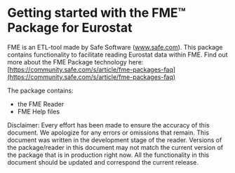 # Getting started with the FME™ Package for Eurostat

FME is an ETL-tool made by Safe Software (www.safe.com). This package contains functionality to facilitate reading Eurostat data within FME. Find out more about the FME Package technology here: [https://community.safe.com/s/article/fme-packages-faq](https://community.safe.com/s/article/fme-packages-faq)

The package contains:

* the FME Reader
* FME Help files

Disclaimer:
Every effort has been made to ensure the accuracy of this document. We apologize for any errors or omissions that remain. This document was written in the development stage of the reader. Versions of the package/reader in this document may not match the current version of the package that is in production right now. All the functionality in this document should be updated and correspond the current release.
